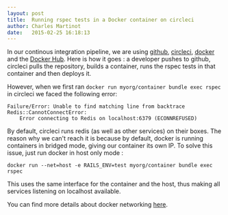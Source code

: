 ```yaml
---
layout: post
title:  Running rspec tests in a Docker container on circleci
author: Charles Martinot
date:   2015-02-25 16:18:13
---
```

In our continous integration pipeline, we are using [github][1], [circleci][2], [docker][3] and the [Docker Hub][4].
Here is how it goes : a developer pushes to github, circleci pulls the repository, builds a container,
runs the rspec tests in that container and then deploys it.

However, when we first ran `docker run myorg/container bundle exec rspec` in circleci we faced the following error: 

    Failure/Error: Unable to find matching line from backtrace
    Redis::CannotConnectError:
        Error connecting to Redis on localhost:6379 (ECONNREFUSED)

By default, circleci runs redis (as well as other services) on their boxes. The reason why we can't reach it is because by default, docker is running containers in bridged mode, giving our container its own IP. To solve this issue, just run docker in host only mode : 
    
    docker run --net=host -e RAILS_ENV=test myorg/container bundle exec rspec

This uses the same interface for the container and the host, thus making all services listening on localhost available.

You can find more details about docker networking [here][5].

[1]: https://github.com
[2]: https://circleci.com
[3]: https://docker.com
[4]: https://hub.docker.com
[5]: https://docs.docker.com/articles/networking/